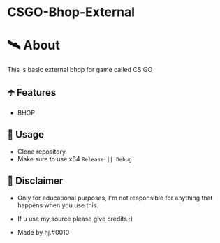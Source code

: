 # CSGO-Bhop-External

# 🛰 About
This is basic external bhop for game called CS:GO

## ☂️ Features
- BHOP

## 🌠 Usage
- Clone repository
- Make sure to use x64 `Release || Debug`

## 🗿 Disclaimer
- Only for educational purposes, I'm not responsible for anything that happens when you use this.

- If u use my source please give credits :)

- Made by hj.#0010
